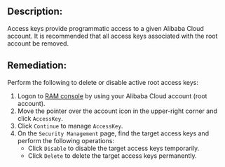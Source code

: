 ## Description:

Access keys provide programmatic access to a given Alibaba Cloud account. It is recommended that all access keys associated with the root account be removed.

## Remediation:

Perform the following to delete or disable active root access keys:

1. Logon to [RAM console](https://ram.console.aliyun.com/overview) by using your Alibaba Cloud account (root account).
2. Move the pointer over the account icon in the upper-right corner and click
`AccessKey`.
3. Click `Continue` to manage `AccessKey`.
4. On the `Security Management` page, find the target access keys and perform the
following operations:
   - Click `Disable` to disable the target access keys temporarily.
   - Click `Delete` to delete the target access keys permanently.